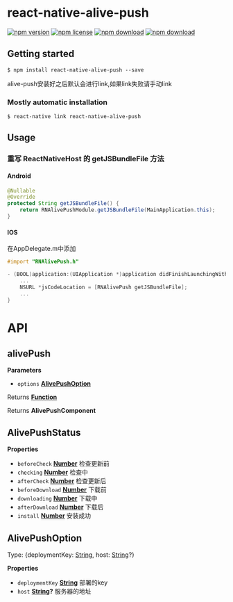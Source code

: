 # react-native-alive-push

<!-- badge -->

[![npm version](https://img.shields.io/npm/v/react-native-alive-push.svg)](https://www.npmjs.com/package/react-native-alive-push)
[![npm license](https://img.shields.io/npm/l/react-native-alive-push.svg)](https://www.npmjs.com/package/react-native-alive-push)
[![npm download](https://img.shields.io/npm/dm/react-native-alive-push.svg)](https://www.npmjs.com/package/react-native-alive-push)
[![npm download](https://img.shields.io/npm/dt/react-native-alive-push.svg)](https://www.npmjs.com/package/react-native-alive-push)

<!-- endbadge -->

## Getting started

`$ npm install react-native-alive-push --save`

alive-push安装好之后默认会进行link,如果link失败请手动link

### Mostly automatic installation

`$ react-native link react-native-alive-push`

## Usage

### 重写 ReactNativeHost 的 getJSBundleFile 方法

#### Android

```java
@Nullable
@Override
protected String getJSBundleFile() {
    return RNAlivePushModule.getJSBundleFile(MainApplication.this);
}
```

#### IOS

在AppDelegate.m中添加 

```objective-c
#import "RNAlivePush.h"

- (BOOL)application:(UIApplication *)application didFinishLaunchingWithOptions:(NSDictionary *)launchOptions{
    ...
    NSURL *jsCodeLocation = [RNAlivePush getJSBundleFile];
    ...
} 
```

# API

<!-- Generated by documentation.js. Update this documentation by updating the source code. -->

## alivePush

**Parameters**

-   `options` **[AlivePushOption](#alivepushoption)** 

Returns **[Function](https://developer.mozilla.org/en-US/docs/Web/JavaScript/Reference/Statements/function)** 

Returns **AlivePushComponent** 

## AlivePushStatus

**Properties**

-   `beforeCheck` **[Number](https://developer.mozilla.org/en-US/docs/Web/JavaScript/Reference/Global_Objects/Number)** 检查更新前
-   `checking` **[Number](https://developer.mozilla.org/en-US/docs/Web/JavaScript/Reference/Global_Objects/Number)** 检查中
-   `afterCheck` **[Number](https://developer.mozilla.org/en-US/docs/Web/JavaScript/Reference/Global_Objects/Number)** 检查更新后
-   `beforeDownload` **[Number](https://developer.mozilla.org/en-US/docs/Web/JavaScript/Reference/Global_Objects/Number)** 下载前
-   `downloading` **[Number](https://developer.mozilla.org/en-US/docs/Web/JavaScript/Reference/Global_Objects/Number)** 下载中
-   `afterDownload` **[Number](https://developer.mozilla.org/en-US/docs/Web/JavaScript/Reference/Global_Objects/Number)** 下载后
-   `install` **[Number](https://developer.mozilla.org/en-US/docs/Web/JavaScript/Reference/Global_Objects/Number)** 安装成功

## AlivePushOption

Type: {deploymentKey: [String](https://developer.mozilla.org/en-US/docs/Web/JavaScript/Reference/Global_Objects/String), host: [String](https://developer.mozilla.org/en-US/docs/Web/JavaScript/Reference/Global_Objects/String)?}

**Properties**

-   `deploymentKey` **[String](https://developer.mozilla.org/en-US/docs/Web/JavaScript/Reference/Global_Objects/String)** 部署的key
-   `host` **[String](https://developer.mozilla.org/en-US/docs/Web/JavaScript/Reference/Global_Objects/String)?** 服务器的地址
